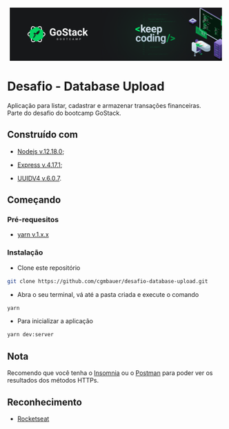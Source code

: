<p align="center">
  <img src='https://github.com/cgmbauer/assets/blob/master/logo/rocketseat.png' alt='GoStack logo' float="right"  height="123px" />   
</p>  
  
# Desafio - Database Upload

Aplicação para listar, cadastrar e armazenar transações financeiras.  
Parte do desafio do bootcamp GoStack.

## Construído com

- [Nodejs v.12.18.0](https://nodejs.org/en/);

- [Express v.4.17.1](https://expressjs.com/pt-br/);

- [UUIDV4 v.6.0.7](https://www.npmjs.com/package/uuidv4).

## Começando

### Pré-requesitos

- [yarn v.1.x.x](https://classic.yarnpkg.com/en/docs/install)

### Instalação

- Clone este repositório
```sh
git clone https://github.com/cgmbauer/desafio-database-upload.git
```
- Abra o seu terminal, vá até a pasta criada e execute o comando
```sh
yarn
```
- Para inicializar a aplicação
```sh
yarn dev:server
```

## Nota

Recomendo que você tenha o [Insomnia](https://insomnia.rest/) ou o [Postman](https://www.postman.com/) para poder ver os resultados dos métodos HTTPs.

## Reconhecimento

- [Rocketseat](https://rocketseat.com.br/)


